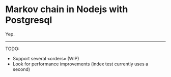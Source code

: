 # Markov chain in Nodejs with Postgresql

Yep.


----
TODO:
* Support several «orders» (WIP)
* Look for performance improvements (index test currently uses a second)
